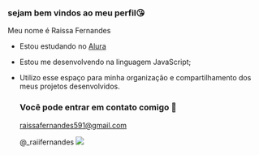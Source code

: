 ### sejam bem vindos ao meu perfil😘

Meu nome é Raissa Fernandes

- Estou estudando no [Alura](https://www.alura.com.br)
- Estou me desenvolvendo na linguagem JavaScript;
- Utilizo esse espaço para minha organização e compartilhamento dos meus projetos desenvolvidos.

  ### Você pode entrar em contato comigo 💋
  raissafernandes591@gmail.com
  
  @_raiifernandes
![](https://tenor.com/pt-BR/view/rick-and-morty-gif-23302207)



